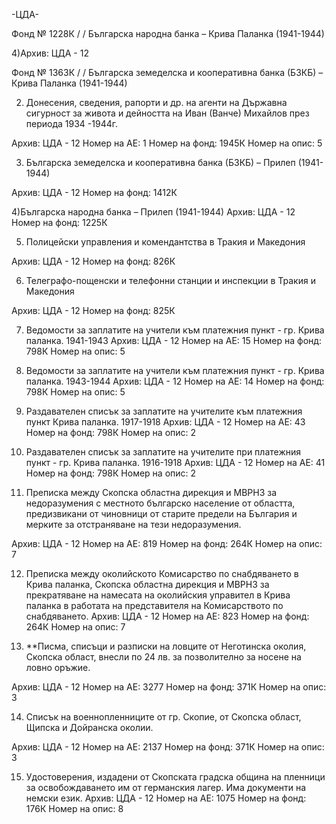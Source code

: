 -ЦДА-

Фонд № 1228К / / Българска народна банка – Крива Паланка (1941-1944)

4)Архив: ЦДА - 12

Фонд № 1363К / / Българска земеделска и кооперативна банка (БЗКБ) – Крива Паланка (1941-1944)


2) Донесения, сведения, рапорти и др. на агенти на Държавна сигурност за живота и дейността на Иван (Ванче) Михайлов през периода 1934 -1944г.


Архив:	ЦДА - 12
Номер на АЕ:	1
Номер на фонд:	1945К	Номер на опис:	5

3) Българска земеделска и кооперативна банка (БЗКБ) – Прилеп (1941-1944)


Архив:	ЦДА - 12
Номер на фонд:	1412К


4)Българска народна банка – Прилеп (1941-1944)
Архив:	ЦДА - 12
Номер на фонд:	1225К


5) Полицейски управления и комендантства в Тракия и Македония


Архив:	ЦДА - 12
Номер на фонд:	826К

6) Телеграфо-пощенски и телефонни станции и инспекции в Тракия и Македония


Архив:	ЦДА - 12
Номер на фонд:	825К

7)  Ведомости за заплатите на учители към платежния пункт - гр. Крива паланка. 1941-1943
Архив:	ЦДА - 12
Номер на АЕ:	15
Номер на фонд:	798К	Номер на опис:	5

8)  Ведомости за заплатите на учители към платежния пункт - гр. Крива паланка. 1943-1944
Архив:	ЦДА - 12
Номер на АЕ:	14
Номер на фонд:	798К	Номер на опис:	5

9)  Раздавателен списък за заплатите на учителите към платежния пункт Крива паланка. 1917-1918
Архив:	ЦДА - 12
Номер на АЕ:	43
Номер на фонд:	798К	Номер на опис:	2

10)  Раздавателен списък за заплатите на учителите при платежния пункт - гр. Крива паланка. 1916-1918
Архив:	ЦДА - 12
Номер на АЕ:	41
Номер на фонд:	798К	Номер на опис:	2

11) Преписка между Скопска областна дирекция и МВРНЗ за недоразумения с местното българско население от областта, предизвикани от чиновници от старите предели на България и мерките за отстраняване на тези недоразумения.


Архив:	ЦДА - 12
Номер на АЕ:	819
Номер на фонд:	264К	Номер на опис:	7

12) Преписка между околийското Комисарство по снабдяването в Крива паланка, Скопска областна дирекция и МВРНЗ за прекратяване на намесата на околийския управител в Крива паланка в работата на представителя на Комисарството по снабдяването.
Архив:	ЦДА - 12
Номер на АЕ:	823
Номер на фонд:	264К	Номер на опис:	7

13) **Писма, списъци и разписки на ловците от Неготинска околия, Скопска област, внесли по 24 лв. за позволително за носене на ловно оръжие.

Архив:	ЦДА - 12
Номер на АЕ:	3277
Номер на фонд:	371К	Номер на опис:	3

14) Списък на военнопленниците от гр. Скопие, от Скопска област, Щипска и Дойранска околии.


Архив:	ЦДА - 12
Номер на АЕ:	2137
Номер на фонд:	371К	Номер на опис:	3

15) Удостоверения, издадени от Скопската градска община на пленници за освобождаването им от германския лагер. Има документи на немски език. Архив:	ЦДА - 12
Номер на АЕ:	1075
Номер на фонд:	176К	Номер на опис:	8

































































































































 


























